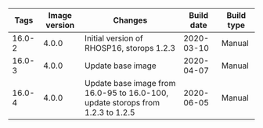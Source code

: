 | Tags | Image version | Changes | Build date | Build type |
| ---- | ------------- | ------- | ---------- | ---------- |
| 16.0-2 | 4.0.0 | Initial version of RHOSP16, storops 1.2.3 | 2020-03-10 | Manual |
| 16.0-3 | 4.0.0 | Update base image | 2020-04-07 | Manual |
| 16.0-4 | 4.0.0 | Update base image from 16.0-95 to 16.0-100, update storops from 1.2.3 to 1.2.5 | 2020-06-05 | Manual |
